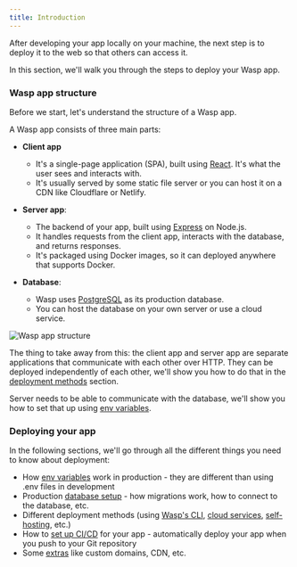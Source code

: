 ```yaml
---
title: Introduction
---
```


After developing your app locally on your machine, the next step is to deploy it to the web so that others can access it.

In this section, we'll walk you through the steps to deploy your Wasp app.

### Wasp app structure

Before we start, let's understand the structure of a Wasp app.

A Wasp app consists of three main parts:
- **Client app**
  - It's a single-page application (SPA), built using [React](https://react.dev/). It's what the user sees and interacts with.
  - It's usually served by some static file server or you can host it on a CDN like Cloudflare or Netlify.

- **Server app**:
  - The backend of your app, built using [Express](https://expressjs.com/) on Node.js.
  - It handles requests from the client app, interacts with the database, and returns responses.
  - It's packaged using Docker images, so it can deployed anywhere that supports Docker.

- **Database**:
  - Wasp uses [PostgreSQL](https://www.postgresql.org/) as its production database.
  - You can host the database on your own server or use a cloud service.


![Wasp app structure](/img/deploying/wasp-app-flow.gif)

The thing to take away from this: the client app and server app are separate applications that communicate with each other over HTTP. They can be deployed independently of each other, we'll show you how to do that in the [deployment methods](./deployment-methods/overview.md) section.

Server needs to be able to communicate with the database, we'll show you how to set that up using [env variables](./env-vars.md).

### Deploying your app

In the following sections, we'll go through all the different things you need to know about deployment:

- How [env variables](./env-vars.md) work in production - they are different than using .env files in development
- Production [database setup](./database.md) - how migrations work, how to connect to the database, etc.
- Different deployment methods (using [Wasp's CLI](./deployment-methods/cli.md), [cloud services](./deployment-methods/paas.md), [self-hosting](./deployment-methods/self-hosted.md), etc.)
- How to [set up CI/CD](./ci-cd.md) for your app - automatically deploy your app when you push to your Git repository
- Some [extras](./extras.md) like custom domains, CDN, etc.



